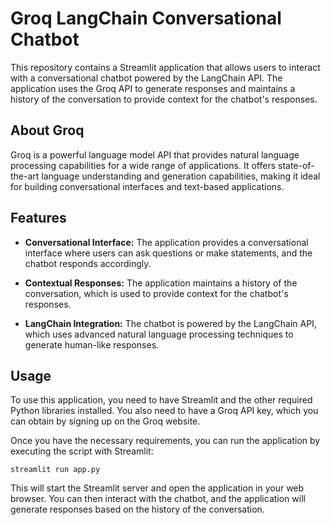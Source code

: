 # Groq LangChain Conversational Chatbot

This repository contains a Streamlit application that allows users to interact with a conversational chatbot powered by the LangChain API. The application uses the Groq API to generate responses and maintains a history of the conversation to provide context for the chatbot's responses.

## About Groq
Groq is a powerful language model API that provides natural language processing capabilities for a wide range of applications. It offers state-of-the-art language understanding and generation capabilities, making it ideal for building conversational interfaces and text-based applications.

## Features

- **Conversational Interface:** The application provides a conversational interface where users can ask questions or make statements, and the chatbot responds accordingly.

- **Contextual Responses:** The application maintains a history of the conversation, which is used to provide context for the chatbot's responses.

- **LangChain Integration:** The chatbot is powered by the LangChain API, which uses advanced natural language processing techniques to generate human-like responses.

## Usage

To use this application, you need to have Streamlit and the other required Python libraries installed. You also need to have a Groq API key, which you can obtain by signing up on the Groq website.

Once you have the necessary requirements, you can run the application by executing the script with Streamlit:


```
streamlit run app.py
```

This will start the Streamlit server and open the application in your web browser. You can then interact with the chatbot, and the application will generate responses based on the history of the conversation.
